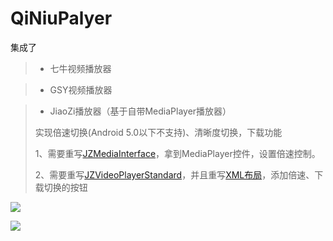 # QiNiuPalyer

集成了

> * 七牛视频播放器
>

> * GSY视频播放器

> * JiaoZi播放器（基于自带MediaPlayer播放器）
>
> 实现倍速切换(Android 5.0以下不支持)、清晰度切换，下载功能
>
> 1、需要重写[JZMediaInterface](https://github.com/wapchief/QiNiuPlayer/blob/master/app/src/main/java/com/wapchief/qiniuplayer/views/MyJZVideoPlayerStandard.java)，拿到MediaPlayer控件，设置倍速控制。
>
> 2、需要重写[JZVideoPlayerStandard](https://github.com/wapchief/QiNiuPlayer/blob/master/app/src/main/java/com/wapchief/qiniuplayer/system/MyJZMediaSystem.java)，并且重写[XML布局](https://github.com/wapchief/QiNiuPlayer/blob/master/app/src/main/res/layout/jiaozi_player_video.xml)，添加倍速、下载切换的按钮

![](https://github.com/wapchief/QiNiuPlayer/blob/master/app/screenshots/device-2018-02-09-145921.png?raw=true)

![](https://github.com/wapchief/QiNiuPlayer/blob/master/app/screenshots/device-2018-02-09-150102.png?raw=true)
